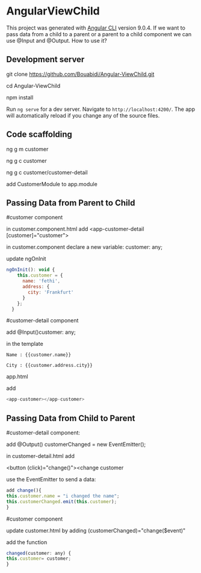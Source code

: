 # AngularViewChild

This project was generated with [Angular CLI](https://github.com/angular/angular-cli) version 9.0.4.
If we want to pass data from a child to a parent or a parent to a child component we can use @Input and @Output.
How to use it?

## Development server

git clone https://github.com/Bouabidi/Angular-ViewChild.git

cd Angular-ViewChild

npm install 

Run `ng serve` for a dev server. Navigate to `http://localhost:4200/`. The app will automatically reload if you change any of the source files.

## Code scaffolding

ng g m customer

ng g c customer 

ng g c customer/customer-detail

add CustomerModule to app.module

## Passing Data from Parent to Child
#customer component

in customer.component.html add  <app-customer-detail [customer]="customer"></app-customer-detail>

in customer.component declare a new variable:  customer: any;

update ngOnInit
```javascript
ngOnInit(): void {
    this.customer = {
      name: 'fethi',
      address: {
        city: 'Frankfurt'
      }
    };
  }
```
#customer-detail component

add @Input()customer: any;

in the template 
```javacript
Name : {{customer.name}}

City : {{customer.address.city}}
```

app.html

add 

```javascript
<app-customer></app-customer>
```
## Passing Data from Child to Parent


#customer-detail component:

add @Output() customerChanged = new EventEmitter<any>();
  
in customer-detail.html add 

<button (click)="change()"><change customer</button>

use the EventEmitter to send a data:
```javascript
add change(){
this.customer.name = "i changed the name";
this.customerChanged.emit(this.customer);
}
```
#customer component

update customer.html by adding (customerChanged)="change($event)"

add the function

```javascript
changed(customer: any) {
this.customer= customer;
}
```



